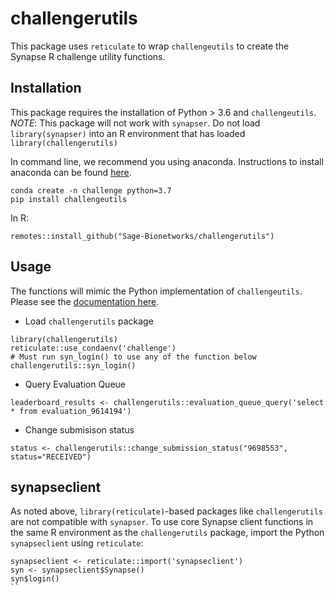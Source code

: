 # challengerutils

This package uses `reticulate` to wrap `challengeutils` to create the Synapse R challenge utility functions.


## Installation

This package requires the installation of Python > 3.6 and `challengeutils`. *NOTE*: This package will not work with `synapser`.  Do not load `library(synapser)` into an R environment that has loaded `library(challengerutils)`

In command line, we recommend you using anaconda.  Instructions to install anaconda can be found [here](https://docs.anaconda.com/anaconda/install/).

```
conda create -n challenge python=3.7
pip install challengeutils
```

In R:

```
remotes::install_github("Sage-Bionetworks/challengerutils")
```


## Usage

The functions will mimic the Python implementation of `challengeutils`.  Please see the [documentation here](https://sage-bionetworks.github.io/challengeutils/).  

* Load `challengerutils` package

```
library(challengerutils)
reticulate::use_condaenv('challenge')
# Must run syn_login() to use any of the function below
challengerutils::syn_login()
```

* Query Evaluation Queue
```
leaderboard_results <- challengerutils::evaluation_queue_query('select * from evaluation_9614194')
```

* Change submisison status

```
status <- challengerutils::change_submission_status("9698553", status="RECEIVED")
```

## synapseclient

As noted above, `library(reticulate)`-based packages like `challengerutils` are not compatible with `synapser`. To use core Synapse client functions in the same R environment as the `challengerutils` package, import the Python `synapseclient` using `reticulate`:

```
synapseclient <- reticulate::import('synapseclient')
syn <- synapseclient$Synapse()
syn$login()
``
